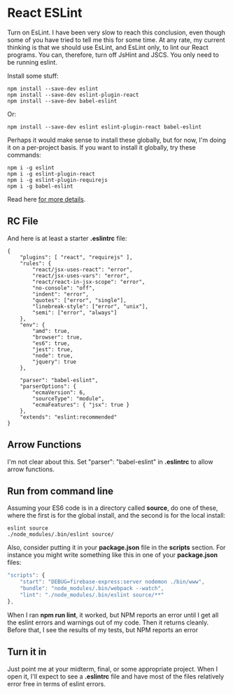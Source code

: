 # React ESLint

Turn on EsLint. I have been very slow to reach this conclusion, even though some of you have tried to tell me this for some time. At any rate, my current thinking is that we should use EsLint, and EsLint only, to lint our React programs. You can, therefore, turn off JsHint and JSCS. You only need to be running eslint.

Install some stuff:

```
npm install --save-dev eslint
npm install --save-dev eslint-plugin-react
npm install --save-dev babel-eslint
```

Or:

```
npm install --save-dev eslint eslint-plugin-react babel-eslint
```

Perhaps it would make sense to install these globally, but for now, I'm doing it on a per-project basis. If you want to install it globally, try these commands:

```nohighlighting
npm i -g eslint
npm i -g eslint-plugin-react
npm i -g eslint-plugin-requirejs
npm i -g babel-eslint
```

Read here [for more details](https://www.npmjs.com/package/eslint).

## RC File

And here is at least a starter **.eslintrc** file:

```
{
    "plugins": [ "react", "requirejs" ],
    "rules": {
        "react/jsx-uses-react": "error",
        "react/jsx-uses-vars": "error",
        "react/react-in-jsx-scope": "error",
        "no-console": "off",
        "indent": "error",
        "quotes": ["error", "single"],
        "linebreak-style": ["error", "unix"],
        "semi": ["error", "always"]
    },
    "env": {
        "amd": true,
        "browser": true,
        "es6": true,
        "jest": true,
        "node": true,
        "jquery": true
    },

    "parser": "babel-eslint",
    "parserOptions": {
        "ecmaVersion": 6,
        "sourceType": "module",
        "ecmaFeatures": { "jsx": true }
    },
    "extends": "eslint:recommended"
}
```

## Arrow Functions

I'm not clear about this. Set "parser": "babel-eslint" in **.eslintrc** to allow arrow functions.

## Run from command line

Assuming your ES6 code is in a directory called **source**, do one of these, where the first is for the global install, and the second is for the local install:

    eslint source
    ./node_modules/.bin/eslint source/

Also, consider putting it in your **package.json** file in the **scripts** section. For instance you might write something like this in one of your **package.json** files:

```javascript
"scripts": {
    "start": "DEBUG=firebase-express:server nodemon ./bin/www",
    "bundle": "node_modules/.bin/webpack --watch",
    "lint": "./node_modules/.bin/eslint source/**"
},
```

When I ran **npm run lint**, it worked, but NPM reports an error until I get all the eslint errors and warnings out of my code. Then it returns cleanly. Before that, I see the results of my tests, but NPM reports an error

## Turn it in

Just point me at your midterm, final, or some appropriate project. When I open it, I'll expect to see a **.eslintrc** file and have most of the files relatively error free in terms of eslint errors.

